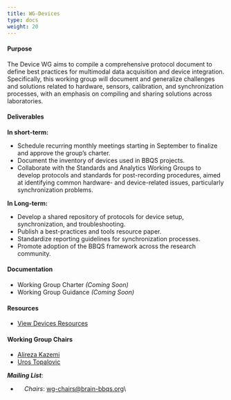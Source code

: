 ```yaml
---
title: WG-Devices
type: docs
weight: 20
---
```



#### Purpose

The Device WG aims to compile a comprehensive protocol document to define best practices for multimodal data acquisition and device integration. Specifically, this working group will document and generalize challenges and solutions related to hardware, sensors, calibration, and synchronization processes, with an emphasis on compiling and sharing solutions across laboratories.

#### Deliverables

**In short-term:**
- Schedule recurring monthly meetings starting in September to finalize and approve the group’s charter.
- Document the inventory of devices used in BBQS projects.
- Collaborate with the Standards and Analytics Working Groups to develop protocols and standards for post-recording procedures, aimed at identifying common hardware- and device-related issues, particularly synchronization problems.

**In Long-term:**
- Develop a shared repository of protocols for device setup, synchronization, and troubleshooting.
- Publish a best-practices and tools resource paper.
- Standardize reporting guidelines for synchronization processes.
- Promote adoption of the BBQS framework across the research community.


<!-- #### Taskforce(s) -->

#### Documentation
- Working Group Charter _(Coming Soon)_
- Working Group Guidance _(Coming Soon)_

#### Resources
  * [View Devices Resources](/resources?search=WG-Devices)

#### Working Group Chairs
- [Alireza Kazemi](https://alirezakazemi.com)
- [Uros Topalovic](https://scholar.google.com/citations?user=7Q02lPoAAAAJ&hl=en)

**_Mailing List_**: 
- &nbsp;&nbsp;&nbsp;&nbsp;*Chairs*: wg-chairs@brain-bbqs.org\
<!-- - &nbsp;&nbsp;&nbsp;&nbsp;*Mailing List*: wg-devices@brain-bbqs.org -->
